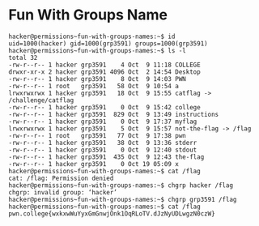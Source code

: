 # Fun With Groups Name
    hacker@permissions~fun-with-groups-names:~$ id
    uid=1000(hacker) gid=1000(grp3591) groups=1000(grp3591)
    hacker@permissions~fun-with-groups-names:~$ ls -l
    total 32
    -rw-r--r-- 1 hacker grp3591    4 Oct  9 11:18 COLLEGE
    drwxr-xr-x 2 hacker grp3591 4096 Oct  2 14:54 Desktop
    -rw-r--r-- 1 hacker grp3591    8 Oct  9 14:03 PWN
    -rw-r--r-- 1 root   grp3591   58 Oct  9 10:54 a
    lrwxrwxrwx 1 hacker grp3591   18 Oct  9 15:55 catflag -> /challenge/catflag
    -rw-r--r-- 1 hacker grp3591    0 Oct  9 15:42 college
    -rw-r--r-- 1 hacker grp3591  829 Oct  9 13:49 instructions
    -rw-r--r-- 1 hacker grp3591    0 Oct  9 17:37 myflag
    lrwxrwxrwx 1 hacker grp3591    5 Oct  9 15:57 not-the-flag -> /flag
    -rw-r--r-- 1 root   grp3591   77 Oct  9 17:38 pwn
    -rw-r--r-- 1 hacker grp3591   38 Oct  9 13:36 stderr
    -rw-r--r-- 1 hacker grp3591    0 Oct  9 12:40 stdout
    -rw-r--r-- 1 hacker grp3591  435 Oct  9 12:43 the-flag
    -rw-r--r-- 1 hacker grp3591    0 Oct 19 05:09 x
    hacker@permissions~fun-with-groups-names:~$ cat /flag
    cat: /flag: Permission denied
    hacker@permissions~fun-with-groups-names:~$ chgrp hacker /flag
    chgrp: invalid group: ‘hacker’
    hacker@permissions~fun-with-groups-names:~$ chgrp grp3591 /flag
    hacker@permissions~fun-with-groups-names:~$ cat /flag
    pwn.college{wxkxwWuYyxGmGnwjOnk1OqRLoTV.dJzNyUDLwgzN0czW}